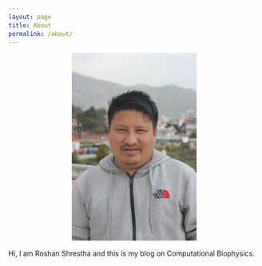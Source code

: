 ```yaml
---
layout: page
title: About
permalink: /about/
---
```

<center><img src="/images/profile.jpg" alt="Roshan Shrestha" width="250"></center>


Hi, I am Roshan Shrestha and this is my blog on Computational Biophysics.

